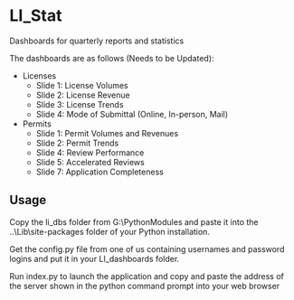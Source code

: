 # LI_Stat
Dashboards for quarterly reports and statistics

The dashboards are as follows (Needs to be Updated):
- Licenses
    - Slide 1: License Volumes
    - Slide 2: License Revenue
    - Slide 3: License Trends
    - Slide 4: Mode of Submittal (Online, In-person, Mail)
- Permits
    - Slide 1: Permit Volumes and Revenues
    - Slide 2: Permit Trends
    - Slide 4: Review Performance
    - Slide 5: Accelerated Reviews
    - Slide 7: Application Completeness
    

## Usage
Copy the li_dbs folder from G:\PythonModules and paste it into the ..\Lib\site-packages folder of your Python installation.

Get the config.py file from one of us containing usernames and password logins and put it in your LI_dashboards folder.

Run index.py to launch the application and copy and paste the address of the server shown in the python command prompt into your web browser
